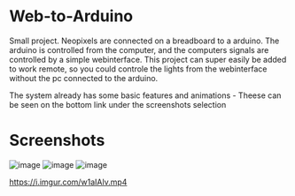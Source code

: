 # Web-to-Arduino
Small project. Neopixels are connected on a breadboard to a arduino. The arduino is controlled from the computer, and the computers signals are controlled by a simple webinterface. This project can super easily be added to work remote, so you could controle the lights from the webinterface without the pc connected to the arduino.

The system already has some basic features and animations - Theese can be seen on the bottom link under the screenshots selection

# Screenshots
![image](https://i.imgur.com/yaco6zr.jpg)
![image](https://i.imgur.com/XQvLSGJ.jpg)
![image](https://media3.giphy.com/media/5vQipCDwV1UcJJ7L35/giphy.gif?cid=790b7611f16c42891f61af95bd02d5675433863610a29544&rid=giphy.gif&ct=g)

https://i.imgur.com/w1aIAlv.mp4

